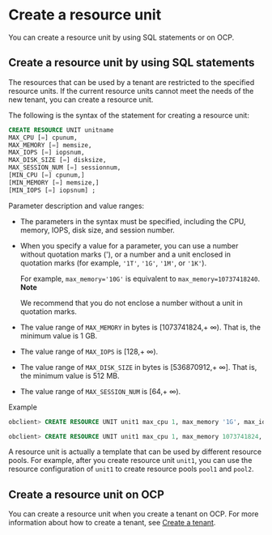 Create a resource unit 
===========================================

You can create a resource unit by using SQL statements or on OCP. 

Create a resource unit by using SQL statements 
-------------------------------------------------------------------

The resources that can be used by a tenant are restricted to the specified resource units. If the current resource units cannot meet the needs of the new tenant, you can create a resource unit. 

The following is the syntax of the statement for creating a resource unit:

```sql
CREATE RESOURCE UNIT unitname 
MAX_CPU [=] cpunum, 
MAX_MEMORY [=] memsize, 
MAX_IOPS [=] iopsnum, 
MAX_DISK_SIZE [=] disksize, 
MAX_SESSION_NUM [=] sessionnum, 
[MIN_CPU [=] cpunum,]
[MIN_MEMORY [=] memsize,] 
[MIN_IOPS [=] iopsnum] ;
```



Parameter description and value ranges:

* The parameters in the syntax must be specified, including the CPU, memory, IOPS, disk size, and session number.

  

* When you specify a value for a parameter, you can use a number without quotation marks ('), or a number and a unit enclosed in quotation marks (for example, `'1T'`, `'1G'`, `'1M'`, or `'1K'`). 

  For example, `max_memory='10G'` is equivalent to `max_memory=10737418240`.
  **Note**

  

  We recommend that you do not enclose a number without a unit in quotation marks.
  

* The value range of `MAX_MEMORY` in bytes is \[1073741824,+ ∞). That is, the minimum value is 1 GB.

  

* The value range of `MAX_IOPS` is \[128,+ ∞).

  

* The value range of `MAX_DISK_SIZE` in bytes is \[536870912,+ ∞\]. That is, the minimum value is 512 MB.

  

* The value range of `MAX_SESSION_NUM` is \[64,+ ∞).

  




Example

```sql
obclient> CREATE RESOURCE UNIT unit1 max_cpu 1, max_memory '1G', max_iops 128,max_disk_size '10G', max_session_num 64, MIN_CPU=1, MIN_MEMORY='1G', MIN_IOPS=128;

obclient> CREATE RESOURCE UNIT unit1 max_cpu 1, max_memory 1073741824, max_iops 128, max_disk_size 10737418240, max_session_num 64, MIN_CPU=1, MIN_MEMORY=1073741824, MIN_IOPS=128;
```



A resource unit is actually a template that can be used by different resource pools. For example, after you create resource unit `unit1`, you can use the resource configuration of `unit1` to create resource pools `pool1` and `pool2`.

Create a resource unit on OCP 
--------------------------------------------------

You can create a resource unit when you create a tenant on OCP. For more information about how to create a tenant, see [Create a tenant](t2017277.html#topic-2017277).
